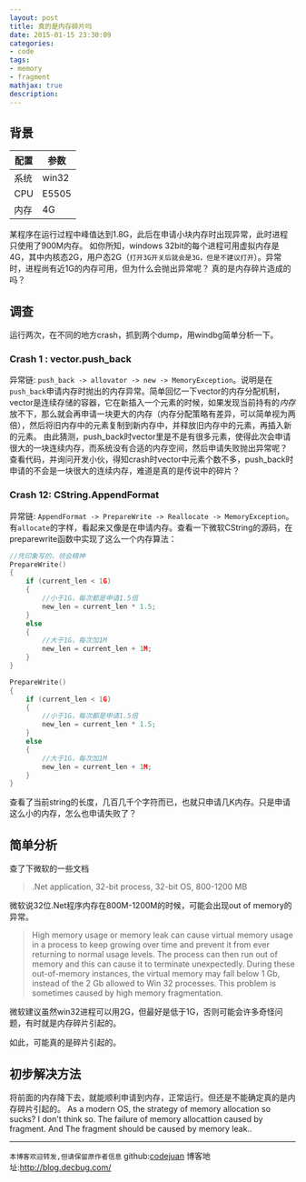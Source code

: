 ```yaml
---
layout: post
title: 真的是内存碎片吗
date: 2015-01-15 23:30:09
categories:
- code
tags: 
- memory
- fragment
mathjax: true
description:
---
```



## 背景 


| 配置        | 参数           |
| ------------- |-------------|
| 系统      | win32 |
| CPU      | E5505      |
| 内存      | 4G      |


某程序在运行过程中峰值达到1.8G，此后在申请小块内存时出现异常，此时进程只使用了900M内存。
如你所知，windows 32bit的每个进程可用虚拟内存是4G，其中内核态2G，用户态2G（`打开3G开关后就会是3G，但是不建议打开`）。异常时，进程尚有近1G的内存可用，但为什么会抛出异常呢？
真的是内存碎片造成的吗？

<!--more-->

## 调查


运行两次，在不同的地方crash，抓到两个dump，用windbg简单分析一下。

### Crash 1 : vector.push_back

异常链:  `push_back -> allovator -> new -> MemoryException`。说明是在`push_back`申请内存时抛出的内存异常。简单回忆一下vector的内存分配机制，vector是连续存储的容器，它在新插入一个元素的时候，如果发现当前持有的*内存*放不下，那么就会再申请一块更大的内存（内存分配策略有差异，可以简单视为两倍），然后将旧内存中的元素复制到新内存中，并释放旧内存中的元素，再插入新的元素。
由此猜测，push_back时vector里是不是有很多元素，使得此次会申请很大的一块连续内存，而系统没有合适的内存空间，然后申请失败抛出异常呢？
查看代码，并询问开发小伙，得知crash时vector中元素个数不多，push_back时申请的不会是一块很大的连续内存，难道是真的是传说中的碎片？


### Crash 12: CString.AppendFormat


异常链:  `AppendFormat -> PrepareWrite -> Reallocate -> MemoryException`。
有`allocate`的字样，看起来又像是在申请内存。查看一下微软CString的源码，在preparewrite函数中实现了这么一个内存算法：

``` cpp
//凭印象写的，领会精神
PrepareWrite()
{
	if (current_len < 1G)
	{
		//小于1G，每次都是申请1.5倍
		new_len = current_len * 1.5;
	}
	else
	{
		//大于1G，每次加1M
		new_len = current_len + 1M;
	}
}
```

```cpp
PrepareWrite()
{
	if (current_len < 1G)
	{
		//小于1G，每次都是申请1.5倍
		new_len = current_len * 1.5;
	}
	else
	{
		//大于1G，每次加1M
		new_len = current_len + 1M;
	}
}
```


查看了当前string的长度，几百几千个字符而已，也就只申请几K内存。只是申请这么小的内存，怎么也申请失败了？


## 简单分析

查了下微软的一些文档

> .Net application, 32-bit process, 32-bit OS, 800-1200 MB

微软说32位.Net程序内存在800M-1200M的时候，可能会出现out of memory的异常。

> High memory usage or memory leak can cause virtual memory usage in a process to keep growing over time and prevent it from ever returning to normal usage levels. The process can then run out of memory and this can cause it to terminate unexpectedly. During these out-of-memory instances, the virtual memory may fall below 1 Gb, instead of the 2 Gb allowed to Win 32 processes. This problem is sometimes caused by high memory fragmentation.

微软建议虽然win32进程可以用2G，但最好是低于1G，否则可能会许多奇怪问题，有时就是内存碎片引起的。

如此，可能真的是碎片引起的。


## 初步解决方法

将前面的内存降下去，就能顺利申请到内存，正常运行。但还是不能确定真的是内存碎片引起的。
As a modern OS, the strategy of memory allocation so sucks? I don't think so. The  failure of memory allocattion caused by fragment. And The fragment should be caused by memory leak..


-----------------------

`本博客欢迎转发,但请保留原作者信息`
github:[codejuan](https://github.com/CodeJuan)
博客地址:http://blog.decbug.com/

